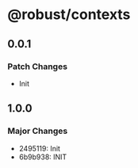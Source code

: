 # @robust/contexts

## 0.0.1

### Patch Changes

- Init

## 1.0.0

### Major Changes

- 2495119: Init
- 6b9b938: INIT
